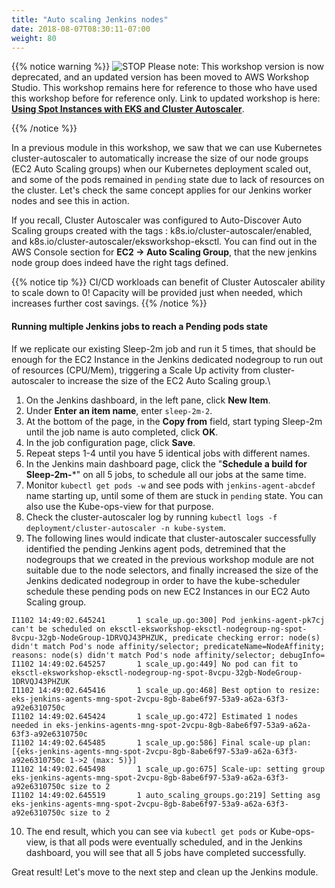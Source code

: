 ```yaml
---
title: "Auto scaling Jenkins nodes"
date: 2018-08-07T08:30:11-07:00
weight: 80
---
```


{{% notice warning %}}
![STOP](../../images/stop_small.png)
Please note: This workshop version is now deprecated, and an updated version has been moved to AWS Workshop Studio. This workshop remains here for reference to those who have used this workshop before for reference only. Link to updated workshop is here: **[Using Spot Instances with EKS and Cluster Autoscaler](https://catalog.us-east-1.prod.workshops.aws/workshops/f2826b1b-f057-4782-bc49-91004eafd48f/en-US)**.

{{% /notice %}}

In a previous module in this workshop, we saw that we can use Kubernetes cluster-autoscaler to automatically increase the size of our node groups (EC2 Auto Scaling groups) when our Kubernetes deployment scaled out, and some of the pods remained in `pending` state due to lack of resources on the cluster. Let's check the same concept applies for our Jenkins worker nodes and see this in action.

If you recall, Cluster Autoscaler was configured to Auto-Discover Auto Scaling groups created with the tags : k8s.io/cluster-autoscaler/enabled, and k8s.io/cluster-autoscaler/eksworkshop-eksctl. You can find out in the AWS Console section for **EC2 -> Auto Scaling Group**, that the new jenkins node group does indeed have the right tags defined.


{{% notice tip %}}
CI/CD workloads can benefit of Cluster Autoscaler ability to scale down to 0! Capacity will be provided just when needed, which increases further cost savings.
{{% /notice %}}

#### Running multiple Jenkins jobs to reach a Pending pods state
If we replicate our existing Sleep-2m job and run it 5 times, that should be enough for the EC2 Instance in the Jenkins dedicated nodegroup to run out of resources (CPU/Mem), triggering a Scale Up activity from cluster-autoscaler to increase the size of the EC2 Auto Scaling group.\

1. On the Jenkins dashboard, in the left pane, click **New Item**.
2. Under **Enter an item name**, enter `sleep-2m-2`.
3. At the bottom of the page, in the **Copy from** field, start typing Sleep-2m until the job name is auto completed, click **OK**.
4. In the job configuration page, click **Save**.
5. Repeat steps 1-4 until you have 5 identical jobs with different names.
6. In the Jenkins main dashboard page, click the "**Schedule a build for Sleep-2m-***" on all 5 jobs, to schedule all our jobs at the same time.
7. Monitor `kubectl get pods -w` and see pods with `jenkins-agent-abcdef` name starting up, until some of them are stuck in `pending` state. You can also use the Kube-ops-view for that purpose.
8. Check the cluster-autoscaler log by running `kubectl logs -f deployment/cluster-autoscaler -n kube-system`.
9. The following lines would indicate that cluster-autoscaler successfully identified the pending Jenkins agent pods, detremined that the nodegroups that we created in the previous workshop module are not suitable due to the node selectors, and finally increased the size of the Jenkins dedicated nodegroup in order to have the kube-scheduler schedule these pending pods on new EC2 Instances in our EC2 Auto Scaling group.

```
I1102 14:49:02.645241       1 scale_up.go:300] Pod jenkins-agent-pk7cj can't be scheduled on eksctl-eksworkshop-eksctl-nodegroup-ng-spot-8vcpu-32gb-NodeGroup-1DRVQJ43PHZUK, predicate checking error: node(s) didn't match Pod's node affinity/selector; predicateName=NodeAffinity; reasons: node(s) didn't match Pod's node affinity/selector; debugInfo=
I1102 14:49:02.645257       1 scale_up.go:449] No pod can fit to eksctl-eksworkshop-eksctl-nodegroup-ng-spot-8vcpu-32gb-NodeGroup-1DRVQJ43PHZUK
I1102 14:49:02.645416       1 scale_up.go:468] Best option to resize: eks-jenkins-agents-mng-spot-2vcpu-8gb-8abe6f97-53a9-a62a-63f3-a92e6310750c
I1102 14:49:02.645424       1 scale_up.go:472] Estimated 1 nodes needed in eks-jenkins-agents-mng-spot-2vcpu-8gb-8abe6f97-53a9-a62a-63f3-a92e6310750c
I1102 14:49:02.645485       1 scale_up.go:586] Final scale-up plan: [{eks-jenkins-agents-mng-spot-2vcpu-8gb-8abe6f97-53a9-a62a-63f3-a92e6310750c 1->2 (max: 5)}]
I1102 14:49:02.645498       1 scale_up.go:675] Scale-up: setting group eks-jenkins-agents-mng-spot-2vcpu-8gb-8abe6f97-53a9-a62a-63f3-a92e6310750c size to 2
I1102 14:49:02.645519       1 auto_scaling_groups.go:219] Setting asg eks-jenkins-agents-mng-spot-2vcpu-8gb-8abe6f97-53a9-a62a-63f3-a92e6310750c size to 2

```

10. The end result, which you can see via `kubectl get pods` or Kube-ops-view, is that all pods were eventually scheduled, and in the Jenkins dashboard, you will see that all 5 jobs have completed successfully.

Great result! Let's move to the next step and clean up the Jenkins module.
